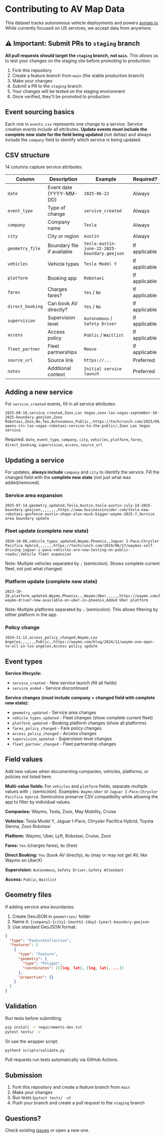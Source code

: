# Contributing to AV Map Data

This dataset tracks autonomous vehicle deployments and powers [avmap.io](https://avmap.io). While currently focused on US services, we accept data from anywhere.

## ⚠️ Important: Submit PRs to `staging` branch

**All pull requests should target the `staging` branch, not `main`.** This allows us to test your changes on the staging site before promoting to production.

1. Fork this repository
2. Create a feature branch from `main` (the stable production branch)
3. Make your changes
4. Submit a PR to the `staging` branch
5. Your changes will be tested on the staging environment
6. Once verified, they'll be promoted to production

## Event sourcing basics

Each row in `events.csv` represents one change to a service. Service creation events include all attributes. **Update events must include the complete new state for the field being updated** (not deltas) and always include the `company` field to identify which service is being updated.

## CSV structure

14 columns capture service attributes:

| Column           | Description                | Example                                      | Required?     |
| ---------------- | -------------------------- | -------------------------------------------- | ------------- |
| `date`           | Event date (YYYY-MM-DD)    | `2025-06-22`                                 | Always        |
| `event_type`     | Type of change             | `service_created`                            | Always        |
| `company`        | Company name               | `Tesla`                                      | Always        |
| `city`           | City or region             | `Austin`                                     | Always        |
| `geometry_file`  | Boundary file if available | `tesla-austin-june-22-2025-boundary.geojson` | If applicable |
| `vehicles`       | Vehicle types              | `Tesla Model Y`                              | If applicable |
| `platform`       | Booking app                | `Robotaxi`                                   | If applicable |
| `fares`          | Charges fares?             | `Yes` / `No`                                 | If applicable |
| `direct_booking` | Can book AV directly?      | `Yes` / `No`                                 | If applicable |
| `supervision`    | Supervision level          | `Autonomous` / `Safety Driver`               | If applicable |
| `access`         | Access policy              | `Public` / `Waitlist`                        | If applicable |
| `fleet_partner`  | Fleet partnerships         | `Moove`                                      | If applicable |
| `source_url`     | Source link                | `https://...`                                | Preferred     |
| `notes`          | Additional context         | `Initial service launch`                     | Preferred     |

## Adding a new service

For `service_created` events, fill in all service attributes:

```csv
2025-09-10,service_created,Zoox,Las Vegas,zoox-las-vegas-september-10-2025-boundary.geojson,Zoox Robotaxi,Zoox,No,Yes,Autonomous,Public,,https://techcrunch.com/2025/09/10/zoox-opens-its-las-vegas-robotaxi-service-to-the-public/,Zoox Las Vegas service
```

Required: `date`, `event_type`, `company`, `city`, `vehicles`, `platform`, `fares`, `direct_booking`, `supervision`, `access`, `source_url`

## Updating a service

For updates, **always include** `company` and `city` to identify the service. Fill the changed field with the **complete new state** (not just what was added/removed).

### Service area expansion

```csv
2025-07-14,geometry_updated,Tesla,Austin,tesla-austin-july-14-2025-boundary.geojson,,,,,,,,https://www.businessinsider.com/tesla-new-robotaxi-geofence-austin-shape-elon-musk-bigger-waymo-2025-7,Service area boundary update
```

### Fleet update (complete new state)

```csv
2020-10-08,vehicle_types_updated,Waymo,Phoenix,,Jaguar I-Pace;Chrysler Pacifica Hybrid,,,,,,,https://techcrunch.com/2019/06/17/waymos-self-driving-jaguar-i-pace-vehicles-are-now-testing-on-public-roads/,Vehicle fleet expansion
```

Note: Multiple vehicles separated by `;` (semicolon). Shows complete current fleet, not just what changed.

### Platform update (complete new state)

```csv
2023-10-26,platform_updated,Waymo,Phoenix,,,Waymo;Uber,,,,,,https://waymo.com/blog/2023/10/the-waymo-driver-now-available-on-uber-in-phoenix,Added Uber platform
```

Note: Multiple platforms separated by `;` (semicolon). This allows filtering by either platform in the app.

### Policy change

```csv
2024-11-12,access_policy_changed,Waymo,Los Angeles,,,,,,,Public,,https://waymo.com/blog/2024/11/waymo-one-open-to-all-in-los-angeles,Access policy update
```

## Event types

**Service lifecycle:**

- `service_created` - New service launch (fill all fields)
- `service_ended` - Service discontinued

**Service changes (must include company + changed field with complete new state):**

- `geometry_updated` - Service area changes
- `vehicle_types_updated` - Fleet changes (show complete current fleet)
- `platform_updated` - Booking platform changes (show all platforms)
- `fares_policy_changed` - Fare policy changes
- `access_policy_changed` - Access changes
- `supervision_updated` - Supervision level changes
- `fleet_partner_changed` - Fleet partnership changes

## Field values

Add new values when documenting companies, vehicles, platforms, or policies not listed here.

**Multi-value fields:** For `vehicles` and `platform` fields, separate multiple values with `;` (semicolon). Examples: `Waymo;Uber` or `Jaguar I-Pace;Chrysler Pacifica Hybrid`. Semicolons preserve CSV compatibility while allowing the app to filter by individual values.

**Companies:** Waymo, Tesla, Zoox, May Mobility, Cruise

**Vehicles:** Tesla Model Y, Jaguar I-Pace, Chrysler Pacifica Hybrid, Toyota Sienna, Zoox Robotaxi

**Platform:** Waymo, Uber, Lyft, Robotaxi, Cruise, Zoox

**Fares:** `Yes` (charges fares), `No` (free)

**Direct Booking:** `Yes` (book AV directly), `No` (may or may not get AV, like Waymo on UberX)

**Supervision:** `Autonomous`, `Safety Driver`, `Safety Attendant`

**Access:** `Public`, `Waitlist`

## Geometry files

If adding service area boundaries:

1. Create GeoJSON in `geometries/` folder
2. Name it: `{company}-{city}-{month}-{day}-{year}-boundary.geojson`
3. Use standard GeoJSON format:

```json
{
  "type": "FeatureCollection",
  "features": [
    {
      "type": "Feature",
      "geometry": {
        "type": "Polygon",
        "coordinates": [[[lng, lat], [lng, lat], ...]]
      },
      "properties": {}
    }
  ]
}
```

## Validation

Run tests before submitting:

```bash
pip install -r requirements-dev.txt
pytest tests/ -v
```

Or use the wrapper script:

```bash
python3 scripts/validate.py
```

Pull requests run tests automatically via GitHub Actions.

## Submission

1. Fork this repository and create a feature branch from `main`
2. Make your changes
3. Run tests (`pytest tests/ -v`)
4. Push your branch and create a pull request to the `staging` branch

## Questions?

Check existing [issues](../../issues) or open a new one.
